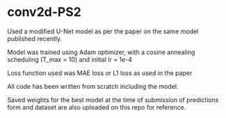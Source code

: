 # conv2d-PS2

Used a modified U-Net model as per the paper on the same model published recently. 

Model was trained using Adam optimizer, with a cosine annealing scheduling (T_max = 10) and initial lr = 1e-4

Loss function used was MAE loss or L1 loss as used in the paper

All code has been written from scratch including the model.

Saved weights for the best model at the time of submission of predictions form and dataset are also uploaded on this repo for reference.
